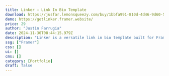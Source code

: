 ```yaml
---
title: Linker — Link In Bio Template
download: https://jusfar.lemonsqueezy.com/buy/1bbfa991-810d-4d46-9d60-588fe33c3f31
demo: https://getlinker.framer.website/
price: 29
author: "Justin Farrugia"
date: 2024-11-30T08:44:15.979Z
description: "Linker is a versatile link in bio template built for Framer. It is designed with creatives in mind, with 18 unique widgets each that come with 3 different styles and 6 different profiles to use as a starting point."
ssg: ["Framer"]
css: []
ui: []
cms: []
category: [Portfolio]
draft: false
---
```

